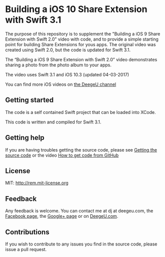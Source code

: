 # Building a iOS 10 Share Extension with Swift 3.1

The purpose of this repository is to supplement the "Building a iOS 9 Share Extension with Swift 2.0" video with code, and to provide a simple starting point for building Share Extensions for yous apps. The original video was created using Swift 2.0, but the code is updated for Swift 3.1.

The “Building a iOS 9 Share Extension with Swift 2.0” video demonstrates sharing a photo from the photo album to your apps.

The video uses Swift 3.1 and iOS 10.3 (updated 04-03-2017)

You can find more iOS videos on [the DeegeU channel](http://www.deegeu.com/subscribe)

## Getting started

The code is a self contained Swift project that can be loaded into XCode.

This code is written and compiled for Swift 3.1.

## Getting help

If you are having troubles getting the source code, please see [Getting the source code](http://www.deegeu.com/getting-the-source-code/) or the video [How to get code from GitHub](http://www.deegeu.com/videos/how-to-get-code-from-github/)  

## License

MIT: http://rem.mit-license.org

## Feedback

Any feedback is welcome. You can contact me at dj at deegeu.com, the [Facebook page](https://www.facebook.com/deegeu.programming.tutorials), the [Google+ page](https://plus.google.com/+Deegeu-programming-tutorials/posts) or on [DeegeU.com](http://www.deegeu.com).

## Contributions

If you wish to contribute to any issues you find in the source code, please issue a pull request.
